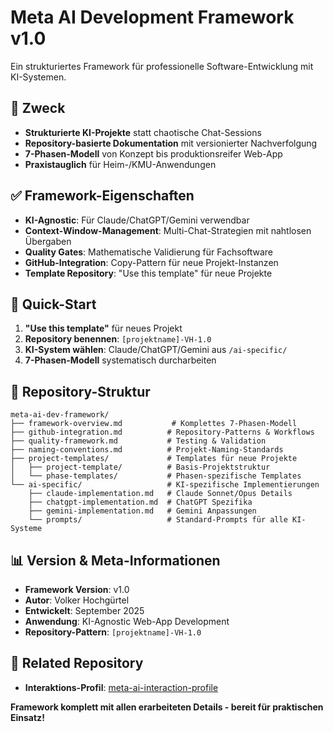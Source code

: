 # Meta AI Development Framework v1.0

Ein strukturiertes Framework für professionelle Software-Entwicklung mit KI-Systemen.

## 🎯 Zweck
- **Strukturierte KI-Projekte** statt chaotische Chat-Sessions
- **Repository-basierte Dokumentation** mit versionierter Nachverfolgung
- **7-Phasen-Modell** von Konzept bis produktionsreifer Web-App
- **Praxistauglich** für Heim-/KMU-Anwendungen

## ✅ Framework-Eigenschaften
- **KI-Agnostic**: Für Claude/ChatGPT/Gemini verwendbar
- **Context-Window-Management**: Multi-Chat-Strategien mit nahtlosen Übergaben
- **Quality Gates**: Mathematische Validierung für Fachsoftware
- **GitHub-Integration**: Copy-Pattern für neue Projekt-Instanzen
- **Template Repository**: "Use this template" für neue Projekte

## 🚀 Quick-Start
1. **"Use this template"** für neues Projekt
2. **Repository benennen**: `[projektname]-VH-1.0`
3. **KI-System wählen**: Claude/ChatGPT/Gemini aus `/ai-specific/`
4. **7-Phasen-Modell** systematisch durcharbeiten

## 📁 Repository-Struktur
```
meta-ai-dev-framework/
├── framework-overview.md           # Komplettes 7-Phasen-Modell
├── github-integration.md          # Repository-Patterns & Workflows
├── quality-framework.md           # Testing & Validation
├── naming-conventions.md          # Projekt-Naming-Standards
├── project-templates/             # Templates für neue Projekte
│   ├── project-template/          # Basis-Projektstruktur
│   └── phase-templates/           # Phasen-spezifische Templates
└── ai-specific/                   # KI-spezifische Implementierungen
    ├── claude-implementation.md   # Claude Sonnet/Opus Details
    ├── chatgpt-implementation.md  # ChatGPT Spezifika
    ├── gemini-implementation.md   # Gemini Anpassungen
    └── prompts/                   # Standard-Prompts für alle KI-Systeme
```

## 📊 Version & Meta-Informationen
- **Framework Version**: v1.0
- **Autor**: Volker Hochgürtel
- **Entwickelt**: September 2025
- **Anwendung**: KI-Agnostic Web-App Development
- **Repository-Pattern**: `[projektname]-VH-1.0`

## 🔗 Related Repository
- **Interaktions-Profil**: [meta-ai-interaction-profile](https://github.com/VoHoch/meta-ai-interaction-profile)

**Framework komplett mit allen erarbeiteten Details - bereit für praktischen Einsatz!**